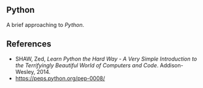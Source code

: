 Python
------

A brief approaching to *Python*.

## References

- SHAW, Zed, *Learn Python the Hard Way - A Very Simple Introduction to the Terrifyingly Beautiful World of Computers and Code*. Addison-Wesley, 2014.
- https://peps.python.org/pep-0008/
